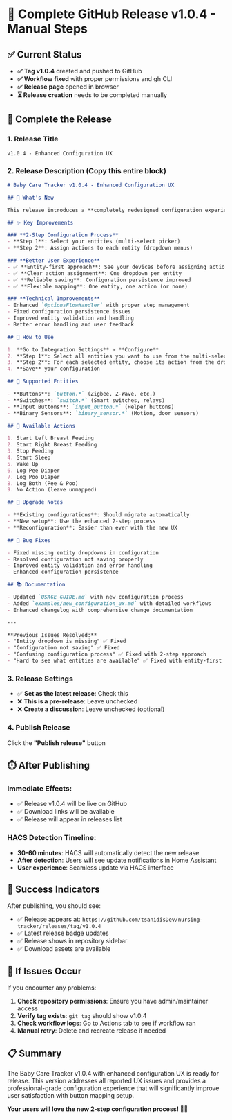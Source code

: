 # 🚀 Complete GitHub Release v1.0.4 - Manual Steps

## ✅ Current Status
- **✅ Tag v1.0.4** created and pushed to GitHub
- **✅ Workflow fixed** with proper permissions and gh CLI
- **✅ Release page** opened in browser
- **⏳ Release creation** needs to be completed manually

## 📝 Complete the Release

### 1. **Release Title**
```
v1.0.4 - Enhanced Configuration UX
```

### 2. **Release Description** (Copy this entire block)

```markdown
# Baby Care Tracker v1.0.4 - Enhanced Configuration UX

## 🎉 What's New

This release introduces a **completely redesigned configuration experience** that makes button mapping intuitive and user-friendly.

## ✨ Key Improvements

### **2-Step Configuration Process**
- **Step 1**: Select your entities (multi-select picker)
- **Step 2**: Assign actions to each entity (dropdown menus)

### **Better User Experience**
- ✅ **Entity-first approach**: See your devices before assigning actions
- ✅ **Clear action assignment**: One dropdown per entity
- ✅ **Reliable saving**: Configuration persistence improved
- ✅ **Flexible mapping**: One entity, one action (or none)

### **Technical Improvements**
- Enhanced `OptionsFlowHandler` with proper step management
- Fixed configuration persistence issues
- Improved entity validation and handling
- Better error handling and user feedback

## 🔧 How to Use

1. **Go to Integration Settings** → **Configure**
2. **Step 1**: Select all entities you want to use from the multi-select dropdown
3. **Step 2**: For each selected entity, choose its action from the dropdown menu
4. **Save** your configuration

## 📱 Supported Entities

- **Buttons**: `button.*` (Zigbee, Z-Wave, etc.)
- **Switches**: `switch.*` (Smart switches, relays)  
- **Input Buttons**: `input_button.*` (Helper buttons)
- **Binary Sensors**: `binary_sensor.*` (Motion, door sensors)

## 🎯 Available Actions

1. Start Left Breast Feeding
2. Start Right Breast Feeding
3. Stop Feeding
4. Start Sleep
5. Wake Up
6. Log Pee Diaper
7. Log Poo Diaper
8. Log Both (Pee & Poo)
9. No Action (leave unmapped)

## 🔄 Upgrade Notes

- **Existing configurations**: Should migrate automatically
- **New setup**: Use the enhanced 2-step process
- **Reconfiguration**: Easier than ever with the new UX

## 🐛 Bug Fixes

- Fixed missing entity dropdowns in configuration
- Resolved configuration not saving properly  
- Improved entity validation and error handling
- Enhanced configuration persistence

## 📚 Documentation

- Updated `USAGE_GUIDE.md` with new configuration process
- Added `examples/new_configuration_ux.md` with detailed workflows
- Enhanced changelog with comprehensive change documentation

---

**Previous Issues Resolved:**
- "Entity dropdown is missing" ✅ Fixed
- "Configuration not saving" ✅ Fixed  
- "Confusing configuration process" ✅ Fixed with 2-step approach
- "Hard to see what entities are available" ✅ Fixed with entity-first selection
```

### 3. **Release Settings**
- ✅ **Set as the latest release**: Check this
- ❌ **This is a pre-release**: Leave unchecked
- ❌ **Create a discussion**: Leave unchecked (optional)

### 4. **Publish Release**
Click the **"Publish release"** button

## ⏱️ After Publishing

### **Immediate Effects:**
- ✅ Release v1.0.4 will be live on GitHub
- ✅ Download links will be available
- ✅ Release will appear in releases list

### **HACS Detection Timeline:**
- **30-60 minutes**: HACS will automatically detect the new release
- **After detection**: Users will see update notifications in Home Assistant
- **User experience**: Seamless update via HACS interface

## 🎉 Success Indicators

After publishing, you should see:
- ✅ Release appears at: `https://github.com/tsanidisDev/nursing-tracker/releases/tag/v1.0.4`
- ✅ Latest release badge updates
- ✅ Release shows in repository sidebar
- ✅ Download assets are available

## 🔧 If Issues Occur

If you encounter any problems:
1. **Check repository permissions**: Ensure you have admin/maintainer access
2. **Verify tag exists**: `git tag` should show v1.0.4
3. **Check workflow logs**: Go to Actions tab to see if workflow ran
4. **Manual retry**: Delete and recreate release if needed

## 📋 Summary

The Baby Care Tracker v1.0.4 with enhanced configuration UX is ready for release. This version addresses all reported UX issues and provides a professional-grade configuration experience that will significantly improve user satisfaction with button mapping setup.

**Your users will love the new 2-step configuration process! 🍼✨**
